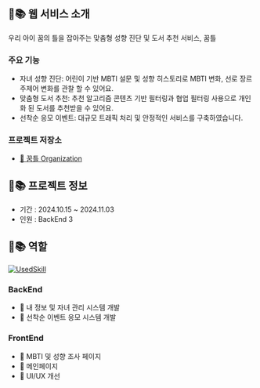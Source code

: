 ## 👶📚 웹 서비스 소개
우리 아이 꿈의 틀을 잡아주는 맞춤형 성향 진단 및 도서 추천 서비스, 꿈틀
### 주요 기능
- 자녀 성향 진단: 어린이 기반 MBTI 설문 및 성향 히스토리로 MBTI 변화, 선로 장르 주제어 변화를 관찰 할 수 있어요.
- 맞춤형 도서 추천: 추천 알고리즘 콘텐츠 기반 필터링과 협업 필터링 사용으로 개인화 된 도서를 추천받을 수 있어요.
- 선착순 응모 이벤트: 대규모 트래픽 처리 및 안정적인 서비스를 구축하였습니다.

### 프로젝트 저장소
- [🔗 꿈틀 Organization](https://github.com/KKUMTEUL)

## 👶📚 프로젝트 정보
- 기간 : 2024.10.15 ~ 2024.11.03
- 인원 : BackEnd 3

## 👶📚 역할
[![UsedSkill](https://skillicons.dev/icons?i=github,java,ts,react,vite,styledcomponents,spring,mysql,redis)](https://skillicons.dev)

### BackEnd
- 🐯 내 정보 및 자녀 관리 시스템 개발
- 🐯 선착순 이벤트 응모 시스템 개발

### FrontEnd
- 🐯 MBTI 및 성향 조사 페이지
- 🐯 메인페이지
- 🐯 UI/UX 개선
